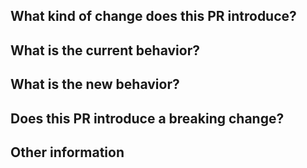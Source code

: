 ## What kind of change does this PR introduce?

<!-- > (Bug fix, feature, docs update, ...) -->



## What is the current behavior?

<!-- > (You can also link to an open issue here). -->



## What is the new behavior?



## **Does this PR introduce a breaking change?**

<!-- > What changes might users need to make in their application due to this PR? -->



## Other information


